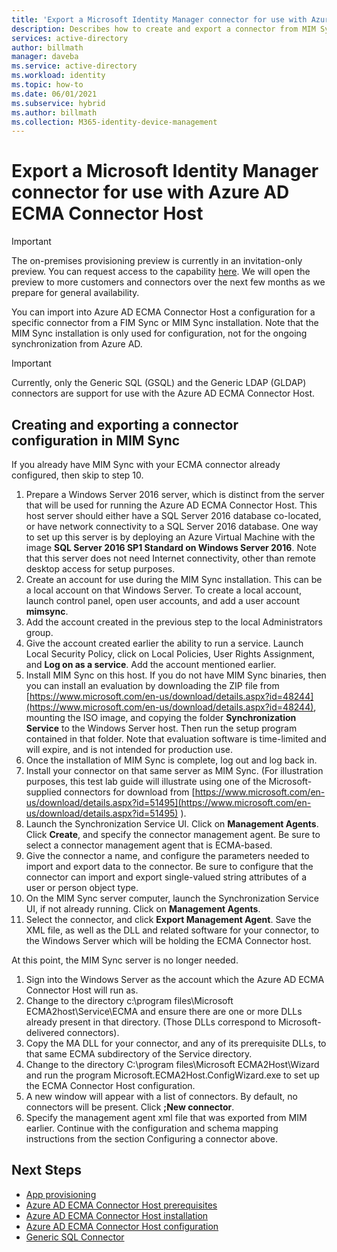 ```yaml
---
title: 'Export a Microsoft Identity Manager connector for use with Azure AD ECMA Connector Host'
description: Describes how to create and export a connector from MIM Sync to be used with Azure AD ECMA Connector Host.
services: active-directory
author: billmath
manager: daveba
ms.service: active-directory
ms.workload: identity
ms.topic: how-to
ms.date: 06/01/2021
ms.subservice: hybrid
ms.author: billmath
ms.collection: M365-identity-device-management
---
```



# Export a Microsoft Identity Manager connector for use with Azure AD ECMA Connector Host

>[!IMPORTANT]
> The on-premises provisioning preview is currently in an invitation-only preview. You can request access to the capability [here](https://aka.ms/onpremprovisioningpublicpreviewaccess). We will open the preview to more customers and connectors over the next few months as we prepare for general availability.

You can import into Azure AD ECMA Connector Host a configuration for a specific connector from a FIM Sync or MIM Sync installation.  Note that the MIM Sync installation is only used for configuration, not for the ongoing synchronization from Azure AD.

>[!IMPORTANT]
>Currently, only the Generic SQL (GSQL) and the Generic LDAP (GLDAP) connectors are support for use with the Azure AD ECMA Connector Host.


## Creating and exporting a connector configuration in MIM Sync
If you already have MIM Sync with your ECMA connector already configured, then skip to step 10.

 1. Prepare a Windows Server 2016 server, which is distinct from the server that will be used for running the Azure AD ECMA Connector Host.  This host server should either have a SQL Server 2016 database co-located, or have network connectivity to a SQL Server 2016 database.  One way to set up this server is by deploying an Azure Virtual Machine with the image **SQL Server 2016 SP1 Standard on Windows Server 2016**.  Note that this server does not need Internet connectivity, other than remote desktop access for setup purposes.
 2. Create an account for use during the MIM Sync installation.  This can be a local account on that Windows Server.  To create a local account, launch control panel, open user accounts, and add a user account **mimsync**.
 3. Add the account created in the previous step to the local Administrators group.
 4. Give the account created earlier the ability to run a service.  Launch Local Security Policy, click on Local Policies, User Rights Assignment, and **Log on as a service**.  Add the account mentioned earlier.
 5. Install MIM Sync on this host. If you do not have MIM Sync binaries, then you can install an evaluation by downloading the ZIP file from [https://www.microsoft.com/en-us/download/details.aspx?id=48244](https://www.microsoft.com/en-us/download/details.aspx?id=48244), mounting the ISO image, and copying the folder **Synchronization Service** to the Windows Server host.  Then run the setup program contained in that folder.   Note that evaluation software is time-limited and will expire, and is not intended for production use.
 6. Once the installation of MIM Sync is complete, log out and log back in.
 7. Install your connector on that same server as MIM Sync.  (For illustration purposes, this test lab guide will illustrate using one of the Microsoft-supplied connectors for download from [https://www.microsoft.com/en-us/download/details.aspx?id=51495](https://www.microsoft.com/en-us/download/details.aspx?id=51495) ).
 8. Launch the Synchronization Service UI.  Click on **Management Agents**.  Click **Create**, and specify the connector management agent.  Be sure to select a connector management agent that is ECMA-based.
 9. Give the connector a name, and configure the parameters needed to import and export data to the connector.  Be sure to configure that the connector can import and export single-valued string attributes of a user or person object type.
 10. On the MIM Sync server computer, launch the Synchronization Service UI, if not already running.  Click on **Management Agents**.
 11. Select the connector, and click **Export Management Agent**.  Save the XML file, as well as the DLL and related software for your connector, to the Windows Server which will be holding the ECMA Connector host.

At this point, the MIM Sync server is no longer needed.

 1. Sign into the Windows Server as the account which the Azure AD ECMA Connector Host will run as.
 2. Change to the directory c:\program files\Microsoft ECMA2host\Service\ECMA and ensure there are one or more DLLs already present in that directory.  (Those DLLs correspond to Microsoft-delivered connectors).
 3. Copy the MA DLL for your connector, and any of its prerequisite DLLs, to that same ECMA subdirectory of the Service directory.
 4. Change to the directory C:\program files\Microsoft ECMA2Host\Wizard and run the program Microsoft.ECMA2Host.ConfigWizard.exe to set up the ECMA Connector Host configuration.
 5. A new window will appear with a list of connectors. By default, no connectors will be present.  Click **;New connector**.
 6. Specify the management agent xml file that was exported from MIM earlier.  Continue with the configuration and schema mapping instructions from the section Configuring a connector above.



## Next Steps


- [App provisioning](user-provisioning.md)
- [Azure AD ECMA Connector Host prerequisites](on-premises-ecma-prerequisites.md)
- [Azure AD ECMA Connector Host installation](on-premises-ecma-install.md)
- [Azure AD ECMA Connector Host configuration](on-premises-ecma-configure.md)
- [Generic SQL Connector](on-premises-sql-connector-configure.md)